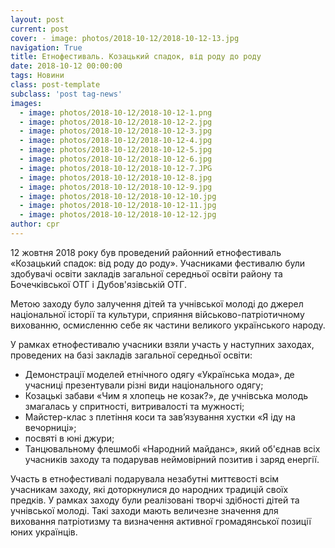 ```yaml
---
layout: post
current: post
cover: - image: photos/2018-10-12/2018-10-12-13.jpg
navigation: True
title: Eтнофестиваль. Козацький спадок, від роду до роду
date: 2018-10-12 00:00:00
tags: Новини
class: post-template
subclass: 'post tag-news'
images:
  - image: photos/2018-10-12/2018-10-12-1.png
  - image: photos/2018-10-12/2018-10-12-2.jpg
  - image: photos/2018-10-12/2018-10-12-3.jpg
  - image: photos/2018-10-12/2018-10-12-4.jpg
  - image: photos/2018-10-12/2018-10-12-5.jpg
  - image: photos/2018-10-12/2018-10-12-6.jpg
  - image: photos/2018-10-12/2018-10-12-7.JPG
  - image: photos/2018-10-12/2018-10-12-8.jpg
  - image: photos/2018-10-12/2018-10-12-9.jpg
  - image: photos/2018-10-12/2018-10-12-10.jpg
  - image: photos/2018-10-12/2018-10-12-11.jpg
  - image: photos/2018-10-12/2018-10-12-12.jpg
author: cpr
---
```


12 жовтня 2018 року був проведений районний етнофестиваль «Козацький спадок: від роду до роду». Учасниками фестивалю були здобувачі освіти закладів загальної середньої освіти району та Бочечківської ОТГ і Дубов'язівській ОТГ.

Метою заходу було залучення дітей та учнівської молоді до джерел національної історії та культури, сприяння військово-патріотичному вихованню, осмисленню себе як частини великого українського народу.

У рамках етнофестивалю учасники взяли участь у наступних заходах, проведених на базі закладів загальної середньої освіти:
 * Демонстрації моделей етнічного одягу «Українська мода», де учасниці презентували різні види національного одягу;
 * Козацькі забави «Чим я хлопець не козак?», де учнівська молодь змагалась у спритності, витривалості та мужності;
 * Майстер-клас з плетіння коси та зав’язування хустки «Я іду на вечорниці»;
 * посвяті в юні джури;
 * Танцювальному флешмобі «Народний майданс», який об'єднав  всіх учасників заходу та подарував неймовірний позитив і заряд енергії.

 Участь в  етнофестивалі подарувала незабутні миттєвості всім учасникам заходу, які доторкнулися до народних традицій своїх предків. У рамках заходу були реалізовані творчі  здібності дітей та учнівської молоді. Такі заходи мають величезне значення для виховання патріотизму та визначення активної громадянської позиції юних українців.
